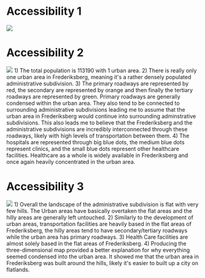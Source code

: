 # Accessibility 1

<img src="https://raw.githubusercontent.com/VictorGedeck/data100/master/frpopdens.png">

# Accessibility 2

<img src="https://raw.githubusercontent.com/VictorGedeck/data100/master/frroadshc.png">
1) The total population is 113190 with 1 urban area. 2) There is really only one urban area in Frederiksberg, meaning it's a rather densely populated administrative subdivision. 3) The primary roadways are represented by red, the secondary are represented by orange and then finally the tertiary roadways are represented by green. Primary roadways are generally condensed within the urban area. They also tend to be connected to surrounding administrative subdivisions leading me to assume that the urban area in Frederiksberg would continue into surrounding adminstrative subdivisions. This also leads me to believe that the Frederiksberg and the administrative subdivisions are incredibly interconnected through these roadways, likely with high levels of transportation between them. 4) The hospitals are represented through big blue dots, the medium blue dots represent clinics, and the small blue dots represent other healthcare facilities. Healthcare as a whole is widely available in Frederiksberg and once again heavily concentrated in the urban area.  


# Accessibility 3

<img src="https://raw.githubusercontent.com/VictorGedeck/data100/master/frtopo.png">
1) Overall the landscape of the administrative subdivision is flat with very few hills. The Urban areas have basically overtaken the flat areas and the hilly areas are generally left untouched. 2) Similarly to the development of urban areas, transportation facilities are heavily based in the flat areas of Frederiksberg, the hilly areas tend to have secondary/tertiary roadways while the urban area has primary roadways. 3) Health Care facilities are almost solely based in the flat areas of Frederiksberg. 4) Producing the three-dimensional map provided a better explanation for why everything seemed condensed into the urban area. It showed me that the urban area in Frederiksberg was built around the hills, likely it's easier to built up a city on flatlands.
